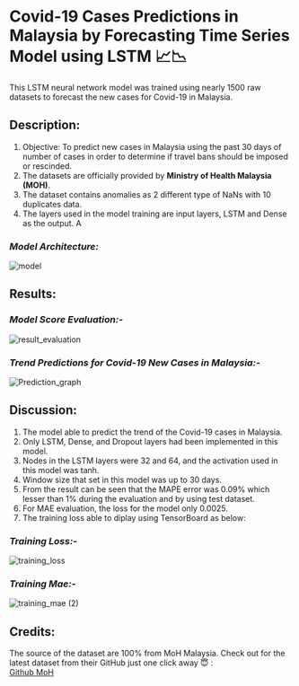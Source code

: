 # **Covid-19 Cases Predictions in Malaysia by Forecasting Time Series Model using LSTM 📈📉**

This LSTM neural network model was trained using nearly 1500 raw datasets to forecast the new cases for Covid-19 in Malaysia.

## **Description:**
1. Objective: To predict new cases in Malaysia using the past 30 days of number of cases in order to determine if travel bans should be imposed or rescinded.
2. The datasets are officially provided by **Ministry of Health Malaysia (MOH)**.
3. The dataset contains anomalies as 2 different type of NaNs with 10 duplicates data.
4. The layers used in the model training are input layers, LSTM and Dense as the output. A

### *Model Architecture:*
![model](https://github.com/user-attachments/assets/73d17436-fe60-48ff-b935-c321cf691e95)

## **Results:**  

### *Model Score Evaluation:-*
![result_evaluation](https://github.com/user-attachments/assets/e4f1bfeb-ed24-4da6-a809-00c0877f425f)

### *Trend Predictions for Covid-19 New Cases in Malaysia:-*
![Prediction_graph](https://github.com/user-attachments/assets/02478254-f099-493b-8cc4-7fa7383adff2)

## **Discussion:**
1. The model able to predict the trend of the Covid-19 cases in Malaysia.
2. Only LSTM, Dense, and Dropout layers had been implemented in this model.
3. Nodes in the LSTM layers were 32 and 64, and the activation used in this model was tanh.
4. Window size that set in this model was up to 30 days.
5. From the result can be seen that the MAPE error was 0.09% which lesser than 1% during the evaluation and by using test dataset.
6. For MAE evaluation, the loss for the model only 0.0025.
7. The training loss able to diplay using TensorBoard as below:
   
### *Training Loss:-*
![training_loss](https://github.com/user-attachments/assets/c4912ee3-2d11-4b22-a6a4-e8606fb4d096)


### *Training Mae:-*
![training_mae (2)](https://github.com/user-attachments/assets/2b132257-5fac-4101-91af-6c76dffa28e3)


## **Credits:**
The source of the dataset are 100% from MoH Malaysia.
Check out for the latest dataset from their GitHub just one click away 😇 :  
[Github MoH](https://github.com/MoH-Malaysia/covid19-public/tree/main/epidemic)

